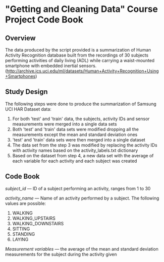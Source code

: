 # "Getting and Cleaning Data" Course Project Code Book

## Overview

The data produced by the script provided is a summarization of Human Activity Recognition database built from the recordings of 30 subjects performing activities of daily living (ADL) while carrying a waist-mounted smartphone with embedded inertial sensors. (http://archive.ics.uci.edu/ml/datasets/Human+Activity+Recognition+Using+Smartphones)

## Study Design

The following steps were done to produce the summarization of Samsung UCI HAR Dataset data:

1. For both 'test' and 'train' data, the subjects, activity IDs and sensor measurements were merged into a single data sets
2. Both 'test' and 'train' data sets were modified dropping all the measurements except the mean and standard deviation ones
3. 'test' and 'train' data sets were then merged into a single dataset
4. The data set from the step 3 was modified by replacing the activity IDs with activity names based on the activity_labels.txt dictionary
5. Based on the dataset from step 4, a new data set with the average of each variable for each activity and each subject was created

## Code Book

*subject_id* — ID of a subject performing an activity, ranges from 1 to 30

*activity_name* — Name of an activity performed by a subject. The following values are possible:

1. WALKING
2. WALKING_UPSTAIRS
3. WALKING_DOWNSTAIRS
4. SITTING
5. STANDING
6. LAYING

*Measurement variables* — the average of the mean and standard deviation measurements for the subject during the activity given
